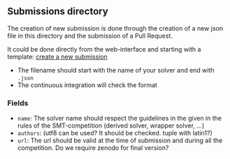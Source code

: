 [//]: # "Generated from submissions/template/template.md"

## Submissions directory

The creation of new submission is done through the creation of a new json file
in this directory and the submission of a Pull Request.

It could be done directly from the web-interface and starting with a template:
[create a new submission](https://github.com/SMT-COMP/smt-comp.github.io/new/master/submissions?value=%7B%0A%20%20%20%20%22name%22%3A%20%22%3Csolver%20name%3E%22%2C%0A%20%20%20%20%22contributors%22%3A%20%5B%0A%20%20%20%20%20%20%20%20%22First%20Smith%22%2C%0A%20%20%20%20%20%20%20%20%7B%20%22name%22%3A%20%22Second%20Baker%22%2C%20%22website%22%3A%20%22http%3A%2F%2Fbaker.com%2F%22%20%7D%0A%20%20%20%20%5D%2C%0A%20%20%20%20%22contacts%22%3A%20%5B%22contact%20name%20%3Ccontact%40email.com%3E%22%5D%2C%0A%20%20%20%20%22archive%22%3A%20%7B%0A%20%20%20%20%20%20%20%20%22url%22%3A%20%22http%3A%2F%2Fexample.com%2Fsolver.tar.gz%22%2C%0A%20%20%20%20%20%20%20%20%22h%22%3A%20%7B%20%22sha256%22%3A%20%22012345%22%20%7D%0A%20%20%20%20%7D%2C%0A%20%20%20%20%22website%22%3A%20%22http%3A%2F%2Fexample.com%2F%22%2C%0A%20%20%20%20%22system_description%22%3A%20%22http%3A%2F%2Fexample.com%2Fsystem.pdf%22%2C%0A%20%20%20%20%22command%22%3A%20%5B%22relative_cmd%22%2C%20%22default_command_line%22%5D%2C%0A%20%20%20%20%22solver_type%22%3A%20%22Standalone%22%2C%0A%20%20%20%20%22participations%22%3A%20%5B%0A%20%20%20%20%20%20%20%20%7B%20%22tracks%22%3A%20%5B%22SingleQuery%22%5D%2C%20%22divisions%22%3A%20%5B%22Equality%22%5D%20%7D%2C%0A%20%20%20%20%20%20%20%20%7B%0A%20%20%20%20%20%20%20%20%20%20%20%20%22tracks%22%3A%20%5B%22SingleQuery%22%5D%2C%0A%20%20%20%20%20%20%20%20%20%20%20%20%22logics%22%3A%20%22QF_.%2ALRA.%2A%22%2C%0A%20%20%20%20%20%20%20%20%20%20%20%20%22command%22%3A%20%5B%22relative_cmd%22%2C%20%22other_option%22%5D%0A%20%20%20%20%20%20%20%20%7D%2C%0A%20%20%20%20%20%20%20%20%7B%0A%20%20%20%20%20%20%20%20%20%20%20%20%22tracks%22%3A%20%5B%22SingleQuery%22%5D%2C%0A%20%20%20%20%20%20%20%20%20%20%20%20%22logics%22%3A%20%5B%22LIA%22%5D%2C%0A%20%20%20%20%20%20%20%20%20%20%20%20%22archive%22%3A%20%7B%20%22url%22%3A%20%22http%3A%2F%2Fexample.com%2Fsolver_lia.tar.gz%22%20%7D%2C%0A%20%20%20%20%20%20%20%20%20%20%20%20%22command%22%3A%20%5B%22relative_cmd%22%2C%20%22--super-lia%22%5D%0A%20%20%20%20%20%20%20%20%7D%0A%20%20%20%20%5D%0A%7D%0A)

- The filename should start with the name of your solver and end with `.json`
- The continuous integration will check the format

### Fields

- `name`: The solver name should respect the guidelines in the given in the
  rules of the SMT-competition (derived solver, wrapper solver, ...)
- `authors`: (utf8 can be used? It should be checked. tuple with latin1?)
- `url`: The url should be valid at the time of submission and during all the
  competition. Do we require zenodo for final version?
